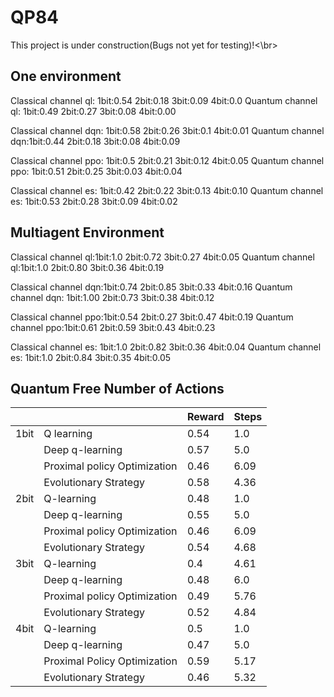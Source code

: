 # QP84

This project is under construction(Bugs not yet for testing)!<\br>

<h2>One environment</h2>
<p>Classical channel ql: 1bit:0.54 2bit:0.18 3bit:0.09 4bit:0.0
Quantum channel ql: 1bit:0.49 2bit:0.27 3bit:0.08 4bit:0.00</p>
<p>Classical channel dqn: 1bit:0.58 2bit:0.26 3bit:0.1 4bit:0.01
Quantum channel dqn:1bit:0.44 2bit:0.18 3bit:0.08 4bit:0.09</p>
<p>Classical channel ppo: 1bit:0.5 2bit:0.21 3bit:0.12 4bit:0.05
Quantum channel ppo: 1bit:0.51 2bit:0.25 3bit:0.03 4bit:0.04</p>
<p>Classical channel es: 1bit:0.42 2bit:0.22 3bit:0.13 4bit:0.10
Quantum channel es: 1bit:0.53 2bit:0.28 3bit:0.09 4bit:0.02</p>


<h2>Multiagent Environment</h2>
<p>Classical channel ql:1bit:1.0 2bit:0.72 3bit:0.27 4bit:0.05
Quantum channel ql:1bit:1.0 2bit:0.80 3bit:0.36 4bit:0.19 </p>
<p>Classical channel dqn:1bit:0.74 2bit:0.85 3bit:0.33 4bit:0.16
Quantum channel dqn: 1bit:1.00 2bit:0.73 3bit:0.38 4bit:0.12</p>
<p>Classical channel ppo:1bit:0.54 2bit:0.27 3bit:0.47 4bit:0.19
Quantum channel ppo:1bit:0.61 2bit:0.59 3bit:0.43 4bit:0.23</p>
<p>Classical channel es: 1bit:1.0 2bit:0.82 3bit:0.36 4bit:0.04
Quantum channel es: 1bit:1.0 2bit:0.84 3bit:0.35 4bit:0.05</p>

<h2>Quantum Free Number of Actions</h2>

|      	|                              	| Reward 	| Steps 	|
|------	|------------------------------	|--------	|-------	|
| 1bit 	| Q learning                   	| 0.54   	| 1.0   	|
|      	| Deep q-learning              	| 0.57   	| 5.0   	|
|      	| Proximal policy Optimization 	| 0.46   	| 6.09  	|
|      	| Evolutionary Strategy        	| 0.58   	| 4.36  	|
| 2bit 	| Q-learning                   	| 0.48   	| 1.0   	|
|      	| Deep q-learning              	| 0.55   	| 5.0   	|
|      	| Proximal policy Optimization 	| 0.46   	| 6.09  	|
|      	| Evolutionary Strategy        	| 0.54   	| 4.68  	|
| 3bit 	| Q-learning                   	| 0.4    	| 4.61  	|
|      	| Deep q-learning              	| 0.48   	| 6.0   	|
|      	| Proximal policy Optimization 	| 0.49   	| 5.76  	|
|      	| Evolutionary Strategy        	| 0.52   	| 4.84  	|
| 4bit 	| Q-learning                   	| 0.5    	| 1.0   	|
|      	| Deep q-learning              	| 0.47   	| 5.0   	|
|      	| Proximal Policy Optimization 	| 0.59   	| 5.17  	|
|      	| Evolutionary Strategy        	| 0.46   	| 5.32  	|
